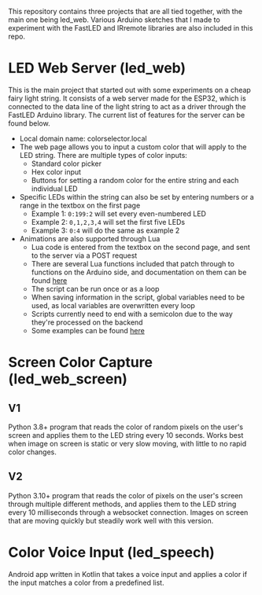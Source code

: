 This repository contains three projects that are all tied together, with the main one being led_web. Various Arduino sketches that I made to experiment with the FastLED and IRremote libraries are also included in this repo.

# LED Web Server (led_web)
This is the main project that started out with some experiments on a cheap fairy light string. It consists of a web server made for the ESP32, which is connected to the data line of the light string to act as a driver through the FastLED Arduino library. The current list of features for the server can be found below.
- Local domain name: colorselector.local
- The web page allows you to input a custom color that will apply to the LED string. There are multiple types of color inputs: 
  - Standard color picker
  - Hex color input
  - Buttons for setting a random color for the entire string and each individual LED
- Specific LEDs within the string can also be set by entering numbers or a range in the textbox on the first page
  - Example 1: `0:199:2` will set every even-numbered LED
  - Example 2: `0,1,2,3,4` will set the first five LEDs
  - Example 3: `0:4` will do the same as example 2
- Animations are also supported through Lua
  - Lua code is entered from the textbox on the second page, and sent to the server via a POST request
  - There are several Lua functions included that patch through to functions on the Arduino side, and documentation on them can be found [here](doc.md)
  - The script can be run once or as a loop
  - When saving information in the script, global variables need to be used, as local variables are overwritten every loop
  - Scripts currently need to end with a semicolon due to the way they're processed on the backend
  - Some examples can be found [here](led_web/examples.lua)

# Screen Color Capture (led_web_screen)
## V1
Python 3.8+ program that reads the color of random pixels on the user's screen and applies them to the LED string every 10 seconds. Works best when image on screen is static or very slow moving, with little to no rapid color changes.

## V2
Python 3.10+ program that reads the color of pixels on the user's screen through multiple different methods, and applies them to the LED string every 10 milliseconds through a websocket connection. Images on screen that are moving quickly but steadily work well with this version.

# Color Voice Input (led_speech)
Android app written in Kotlin that takes a voice input and applies a color if the input matches a color from a predefined list.
